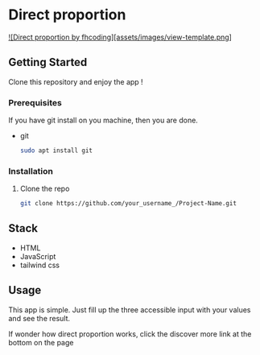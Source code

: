 # Direct proportion

[![Direct proportion by fhcoding][assets/images/view-template.png]](d.proportion.surge.sh)

## Getting Started

Clone this repository and enjoy the app !

### Prerequisites

If you have git install on you machine, then you are done.

- git
  ```sh
  sudo apt install git
  ```

### Installation

1. Clone the repo
   ```sh
   git clone https://github.com/your_username_/Project-Name.git
   ```

## Stack

- HTML
- JavaScript
- tailwind css

## Usage

This app is simple. Just fill up the three accessible input with your values and see the result.

If wonder how direct proportion works, click the discover more link at the bottom on the page
